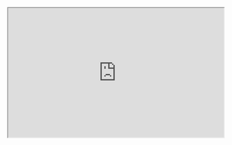
<iframe src="https://josuemardia.github.io/prueba/ayuda.html" width="500px" height="300px"> </iframe>
 
